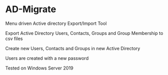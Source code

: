 # AD-Migrate

Menu driven Active directory Export/Import Tool

Export Active Directory Users, Contacts, Groups and Group Membership to csv files

Create new Users, Contacts and Groups in new Active Directory

Users are created with a new password

Tested on Windows Server 2019
